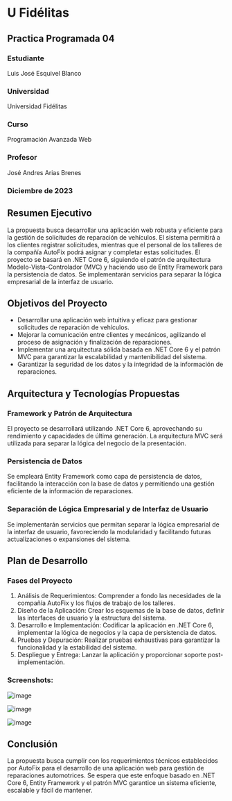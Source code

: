 # U Fidélitas

## Practica Programada 04

### Estudiante
Luis José Esquivel Blanco

### Universidad
Universidad Fidélitas

### Curso
Programación Avanzada Web

### Profesor
José Andres Arias Brenes

### Diciembre de 2023

## Resumen Ejecutivo

La propuesta busca desarrollar una aplicación web robusta y eficiente para la gestión de solicitudes de reparación de vehículos. El sistema permitirá a los clientes registrar solicitudes, mientras que el personal de los talleres de la compañía AutoFix podrá asignar y completar estas solicitudes. El proyecto se basará en .NET Core 6, siguiendo el patrón de arquitectura Modelo-Vista-Controlador (MVC) y haciendo uso de Entity Framework para la persistencia de datos. Se implementarán servicios para separar la lógica empresarial de la interfaz de usuario.

## Objetivos del Proyecto

- Desarrollar una aplicación web intuitiva y eficaz para gestionar solicitudes de reparación de vehículos.
- Mejorar la comunicación entre clientes y mecánicos, agilizando el proceso de asignación y finalización de reparaciones.
- Implementar una arquitectura sólida basada en .NET Core 6 y el patrón MVC para garantizar la escalabilidad y mantenibilidad del sistema.
- Garantizar la seguridad de los datos y la integridad de la información de reparaciones.

## Arquitectura y Tecnologías Propuestas

### Framework y Patrón de Arquitectura

El proyecto se desarrollará utilizando .NET Core 6, aprovechando su rendimiento y capacidades de última generación. La arquitectura MVC será utilizada para separar la lógica del negocio de la presentación.

### Persistencia de Datos

Se empleará Entity Framework como capa de persistencia de datos, facilitando la interacción con la base de datos y permitiendo una gestión eficiente de la información de reparaciones.

### Separación de Lógica Empresarial y de Interfaz de Usuario

Se implementarán servicios que permitan separar la lógica empresarial de la interfaz de usuario, favoreciendo la modularidad y facilitando futuras actualizaciones o expansiones del sistema.

## Plan de Desarrollo

### Fases del Proyecto

1. Análisis de Requerimientos: Comprender a fondo las necesidades de la compañía AutoFix y los flujos de trabajo de los talleres.
2. Diseño de la Aplicación: Crear los esquemas de la base de datos, definir las interfaces de usuario y la estructura del sistema.
3. Desarrollo e Implementación: Codificar la aplicación en .NET Core 6, implementar la lógica de negocios y la capa de persistencia de datos.
4. Pruebas y Depuración: Realizar pruebas exhaustivas para garantizar la funcionalidad y la estabilidad del sistema.
5. Despliegue y Entrega: Lanzar la aplicación y proporcionar soporte post-implementación.

### Screenshots:

![image](https://github.com/lesquive/PAW23-Caso4/assets/51721338/a123a6cf-b140-4159-be73-83902b90990f)

![image](https://github.com/lesquive/PAW23-Caso4/assets/51721338/981bffd9-681d-4b77-a11f-75c3d99fc265)

![image](https://github.com/lesquive/PAW23-Caso4/assets/51721338/26aca663-9bcd-4757-810b-d9a4b2c2996d)




## Conclusión

La propuesta busca cumplir con los requerimientos técnicos establecidos por AutoFix para el desarrollo de una aplicación web para gestión de reparaciones automotrices. Se espera que este enfoque basado en .NET Core 6, Entity Framework y el patrón MVC garantice un sistema eficiente, escalable y fácil de mantener.
